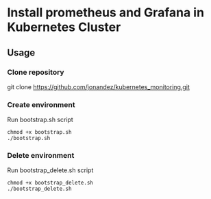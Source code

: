 # Install prometheus and Grafana in Kubernetes Cluster

## Usage

### Clone repository
git clone https://github.com/jonandez/kubernetes_monitoring.git


### Create environment 
Run bootstrap.sh script

```
chmod +x bootstrap.sh
./bootstrap.sh
```

### Delete environment 
Run bootstrap_delete.sh script

```
chmod +x bootstrap_delete.sh
./bootstrap_delete.sh
```